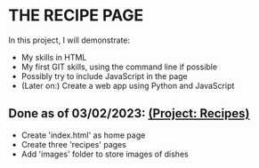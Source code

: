 
<h1>THE RECIPE PAGE</h1>

In this project, I will demonstrate:
- My skills in HTML
- My first GIT skills, using the command line if possible
- Possibly try to include JavaScript in the page
- (Later on:) Create a web app using Python and JavaScript


<h2>Done as of 03/02/2023: <a href="https://www.theodinproject.com/lessons/foundations-recipes">(Project: Recipes)</a></h2>
<ul>
  <li>Create 'index.html' as home page</li>
  <li>Create three 'recipes' pages</li>
  <li>Add 'images' folder to store images of dishes</li>
</ul>
